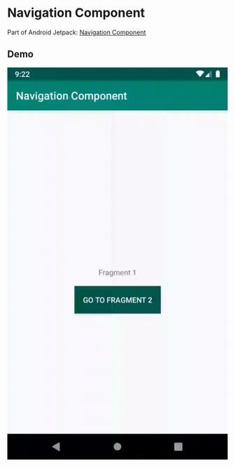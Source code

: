 # Navigation Component

Part of Android Jetpack: [Navigation Component](https://developer.android.com/guide/navigation/)


## Demo

![](nav_component.gif?s=200)
